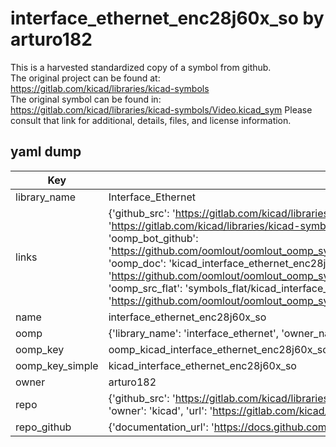 # interface_ethernet_enc28j60x_so by arturo182  
This is a harvested standardized copy of a symbol from github.  
The original project can be found at:  
https://gitlab.com/kicad/libraries/kicad-symbols  
The original symbol can be found in:
https://gitlab.com/kicad/libraries/kicad-symbols/Video.kicad_sym
Please consult that link for additional, details, files, and license information.  
## yaml dump  
| Key | Value |  
| --- | --- |  
| library_name | Interface_Ethernet |  
| links | {'github_src': 'https://gitlab.com/kicad/libraries/kicad-symbols/Video.kicad_sym', 'github_src_repo': 'https://gitlab.com/kicad/libraries/kicad-symbols', 'oomp_bot': 'kicad_interface_ethernet_enc28j60x_so/working', 'oomp_bot_github': 'https://github.com/oomlout/oomlout_oomp_symbol_bot/tree/main/kicad_interface_ethernet_enc28j60x_so/working', 'oomp_doc': 'kicad_interface_ethernet_enc28j60x_so/working', 'oomp_doc_github': 'https://github.com/oomlout/oomlout_oomp_symbol_doc/tree/main/kicad_interface_ethernet_enc28j60x_so/working', 'oomp_src_flat': 'symbols_flat/kicad_interface_ethernet_enc28j60x_so/working', 'oomp_src_flat_github': 'https://github.com/oomlout/oomlout_oomp_symbol_src/tree/main/kicad_interface_ethernet_enc28j60x_so/working'} |  
| name | interface_ethernet_enc28j60x_so |  
| oomp | {'library_name': 'interface_ethernet', 'owner_name': 'kicad', 'symbol_name': 'interface_ethernet_enc28j60x_so'} |  
| oomp_key | oomp_kicad_interface_ethernet_enc28j60x_so |  
| oomp_key_simple | kicad_interface_ethernet_enc28j60x_so |  
| owner | arturo182 |  
| repo | {'github_src': 'https://gitlab.com/kicad/libraries/kicad-symbols/Video.kicad_sym', 'name': 'libraries/kicad-symbols', 'owner': 'kicad', 'url': 'https://gitlab.com/kicad/libraries/kicad-symbols'} |  
| repo_github | {'documentation_url': 'https://docs.github.com/rest/repos/repos#get-a-repository', 'message': 'Not Found'} |  

